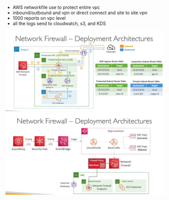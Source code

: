 

- AWS networkfile use to protect entire vpc
- inbound/outbound  and vpn or direct connect and site to site vpn
- 1000 reports on vpc level
- all the logs send to cloudwatch, s3, and KDS



<img src="img/17.1.png" />



<img src="img/17.2.png" />